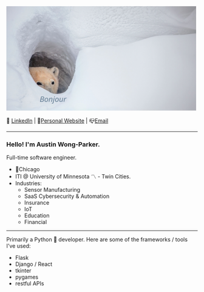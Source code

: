 <img src="/bonjour_bear_resized.jpg" width="500px" height="275px">

📧 [LinkedIn](https://www.linkedin.com/in/a-w-p/) | 🎷[Personal Website](http://www.AustinWongParker.com) | 📪[Email](mailto:wongparker97@gmail.com)

---

### Hello! I'm Austin Wong-Parker.
Full-time software engineer.<br/>

- 📍Chicago <br/>
- ITI @ University of Minnesota 〽️ - Twin Cities. <br/>
- Industries: <br/>
  - Sensor Manufacturing <br/>
  - SaaS Cybersecurity & Automation <br/>
  - Insurance <br/>
  - IoT <br/>
  - Education <br/>
  - Financial 


---

Primarily a Python 🐍 developer. Here are some of the frameworks / tools I've used:
- Flask
- Django / React
- tkinter
- pygames
- restful APIs

